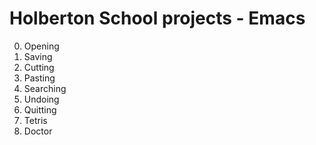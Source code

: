 # Holberton School projects - Emacs

0. Opening
1. Saving
2. Cutting
3. Pasting
4. Searching
5. Undoing
6. Quitting
7. Tetris
8. Doctor